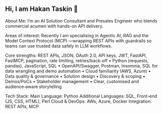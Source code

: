 ## Hi, I am Hakan Taskin 👋

About Me: 
I’m an AI Solution Consultant and Presales Engineer who blends commercial acumen with hands-on API delivery. 

Areas of interest: 
Recently I am specialising in Agentic AI, RAG and the Model Context Protocol (MCP) —wrapping REST APIs with guardrails so teams can use trusted data safely in LLM workflows.

Core strengths: 
REST APIs, JSON, OAuth 2.0, API keys, JWT, FastAPI, FastMCP, pagination, rate limiting, retries/back-off • Python (requests, pandas), JavaScript, SQL • OpenAPI/Swagger, Postman, Insomnia, SQL for data wrangling and demo automation • Cloud familiarity (AWS, Azure) • Data quality & governance • Solution design • Discovery & scoping • Demos/PoCs • Stakeholder management • Clear, customised and audience‑aware storytelling

Tech Stack:
Main Language: Python
Additional Languages: SQL, Front-end (JS, CSS, HTML), Perl
Cloud & DevOps: AWs, Azure, Docker
Integration: REST APIs, MCP

<!--
**hakant66/hakant66** is a ✨ _special_ ✨ repository because its `README.md` (this file) appears on your GitHub profile.
Here are some ideas to get you started:

- 🔭 I’m currently working on ...
- 🌱 I’m currently learning ...
- 👯 I’m looking to collaborate on ...
- 🤔 I’m looking for help with ...
- 💬 Ask me about ...
- 📫 How to reach me: ...
- 😄 Pronouns: ...
- ⚡ Fun fact: ...
-->
